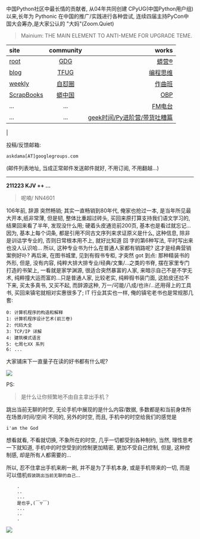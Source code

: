 中国Python社区中最长情的贡献者, 从04年共同创建 CPyUG(中国Python用户组)以来,长年为 Pythonic 在中国的推广/实践进行各种尝试, 连续四届主持PyCon中国大会筹办,是大家公认的 "大妈"(Zoom.Quiet)

> Mainium: THE MAIN ELEMENT TO ANTI-MEME FOR UPGRADE TEME.

| site | community | works |
| :-----| :----: | ----: |
| [root](http://zoomquiet.io/) | [GDG](https://blog.zhgdg.org/) | [蟒营®](https://doc.101.camp/) |
| [blog](https://blog.zoomquiet.io/pages/zoomquiet.html) | [TFUG](http://zh.tfug.world/) | [编程思维](https://py.101.camp/) |
| [weekly](http://weekly.pychina.org/) | [自怼圈](https://du.101.camp/) | [作曲班](https://mu.101.camp/) |
| [ScrapBooks](https://zoomquiet.io/collection.html) | [蟒中国](https://pychina.org/) | [OBP](https://zoomquiet.io/obp/index.html) |
| ... | ... | [FM电台](https://fm.101.camp/) |
| ... | ... | [geek时间/Py进阶营/带货吐糟篇](https://fm.101.camp/2020/geek2py-dama.html) 
 |


投稿/反馈邮箱:

    askdama[AT]googlegroups.com

(邮件列表地址, 
当成正常邮件发送邮件就好, 不用订阅, 不用翻越...)




---------------------------------------------------
**211223 KJV ++ ...**

> 呢喃/ NN4601




106年前, 辞源 突然畅销; 其实一直畅销到80年代, 俺家也抢过一本, 是当年所见最大开本,纸非常薄, 但是韧, 整体比重超过砖头, 买回来原打算支持我们语文学习的, 结果回来看了半年, 发现没什么用; 硬着头皮通览前200页, 基本也是看过就忘记...因为, 基本上每个词条, 都是引用不同古文序列来求证原义是什么, 这种信息, 除非是训诂学专业的, 否则日常根本用不上, 就好比知道 回 字的第6种写法, 平时写出来也没人认识哈...
所以, 这种专业书为什么在普通人家都有销路呢? 这才是经典营销案例好卟? 再后来, 在图书城里, 见到有徦书专柜, 才突然 got 到点: 那种精装书的外形, 但是, 没有内容, 纯粹大排大排专业/经典/文集/...之类的书脊, 摆在家里专门打造的书架上, 一看就是家学渊源, 很适合突然暴富的人家, 来暗示自己不是不学无术, 纯粹撞大运而富的...只是普通人家, 比较老实, 纯粹徦书装门面, 这脸皮还拉不下来, 买太多真书, 又买不起, 而辞源这种, 万一/可能/八成/也许/...还用得上的工具书, 买回来镇宅就相对实惠很多了;
IT 行业其实也一样, 俺的镇宅老书也是常规那几套:

    0: 计算机程序的构造和解释
    1: 计算机程序设计艺术(前三卷)
    2: 代码大全
    3: TCP/IP 详解
    4: 建筑模式语言
    5: 七周七XX 系列
    6: ...

大家铺床下一直量子在读的好书都有什么呢?​




![](https://ipic.zoomquiet.top/2021-12-22-zq42-today-card-2112.023.jpeg)



PS:
> 是什么让你频繁地不由自主拿出手机？

跳出当前无聊的时空,
无论手机中展现的是什么内容/数据,
多数都是和当前身体所在场景/时间/空间 不同的,
另外的时空,
而且, 手机中的时空给我们的感觉是

    i'am the God

想看就看, 不看就切换,
不象所在的时空, 几乎一切都受到各种制约,
当然,
理性思考一下就知道,
手机中的时空受到的控制更加精密, 更加不受自己控制,
但是, 这种控制感,
却是所有人都需要的...

所以, 
忍不住拿出手机来刷一刷,
并不是为了手机本身, 或是手机带来的一切,
而是可以借机`假装跳出当前无聊的自己`...



```
    .
    ..
    ...
    是也乎,(￣▽￣)
    ...
    ..
    .
```


![](http://ydlj.zoomquiet.top/ipic/2021-07-10-210701DU21-zip.jpg)


